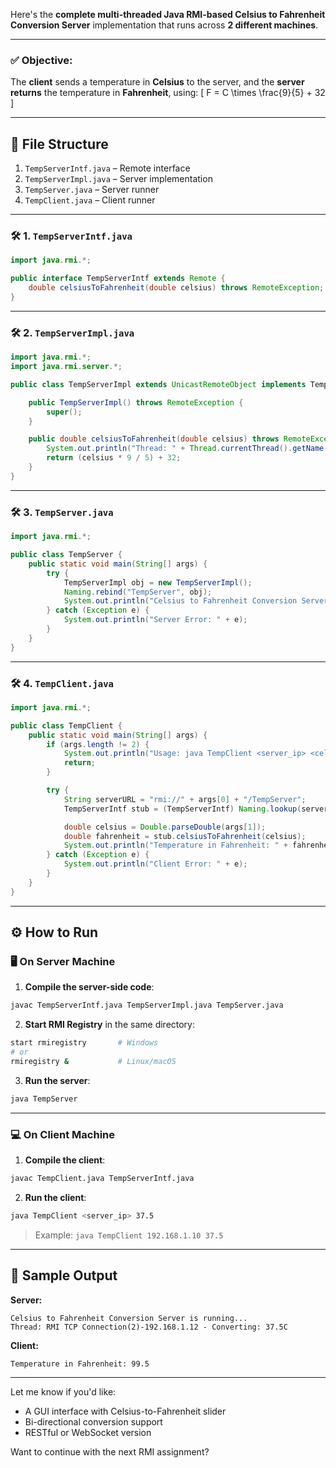 Here's the **complete multi-threaded Java RMI-based Celsius to Fahrenheit Conversion Server** implementation that runs across **2 different machines**.

---

### ✅ Objective:
The **client** sends a temperature in **Celsius** to the server, and the **server returns** the temperature in **Fahrenheit**, using:
\[
F = C \times \frac{9}{5} + 32
\]

---

## 📁 File Structure

1. `TempServerIntf.java` – Remote interface  
2. `TempServerImpl.java` – Server implementation  
3. `TempServer.java` – Server runner  
4. `TempClient.java` – Client runner  

---

### 🛠️ 1. `TempServerIntf.java`
```java
import java.rmi.*;

public interface TempServerIntf extends Remote {
    double celsiusToFahrenheit(double celsius) throws RemoteException;
}
```

---

### 🛠️ 2. `TempServerImpl.java`
```java
import java.rmi.*;
import java.rmi.server.*;

public class TempServerImpl extends UnicastRemoteObject implements TempServerIntf {

    public TempServerImpl() throws RemoteException {
        super();
    }

    public double celsiusToFahrenheit(double celsius) throws RemoteException {
        System.out.println("Thread: " + Thread.currentThread().getName() + " - Converting: " + celsius + "C");
        return (celsius * 9 / 5) + 32;
    }
}
```

---

### 🛠️ 3. `TempServer.java`
```java
import java.rmi.*;

public class TempServer {
    public static void main(String[] args) {
        try {
            TempServerImpl obj = new TempServerImpl();
            Naming.rebind("TempServer", obj);
            System.out.println("Celsius to Fahrenheit Conversion Server is running...");
        } catch (Exception e) {
            System.out.println("Server Error: " + e);
        }
    }
}
```

---

### 🛠️ 4. `TempClient.java`
```java
import java.rmi.*;

public class TempClient {
    public static void main(String[] args) {
        if (args.length != 2) {
            System.out.println("Usage: java TempClient <server_ip> <celsius_value>");
            return;
        }

        try {
            String serverURL = "rmi://" + args[0] + "/TempServer";
            TempServerIntf stub = (TempServerIntf) Naming.lookup(serverURL);

            double celsius = Double.parseDouble(args[1]);
            double fahrenheit = stub.celsiusToFahrenheit(celsius);
            System.out.println("Temperature in Fahrenheit: " + fahrenheit);
        } catch (Exception e) {
            System.out.println("Client Error: " + e);
        }
    }
}
```

---

## ⚙️ How to Run

### 🖥️ On **Server Machine**

1. **Compile the server-side code**:
```bash
javac TempServerIntf.java TempServerImpl.java TempServer.java
```

2. **Start RMI Registry** in the same directory:
```bash
start rmiregistry       # Windows
# or
rmiregistry &           # Linux/macOS
```

3. **Run the server**:
```bash
java TempServer
```

---

### 💻 On **Client Machine**

1. **Compile the client**:
```bash
javac TempClient.java TempServerIntf.java
```

2. **Run the client**:
```bash
java TempClient <server_ip> 37.5
```
> Example: `java TempClient 192.168.1.10 37.5`

---

## 🧪 Sample Output

**Server:**
```
Celsius to Fahrenheit Conversion Server is running...
Thread: RMI TCP Connection(2)-192.168.1.12 - Converting: 37.5C
```

**Client:**
```
Temperature in Fahrenheit: 99.5
```

---

Let me know if you'd like:
- A GUI interface with Celsius-to-Fahrenheit slider
- Bi-directional conversion support
- RESTful or WebSocket version

Want to continue with the next RMI assignment?